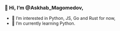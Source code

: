 ### 👋  Hi, I’m @Askhab_Magomedov,
- 👀  I’m interested in Python, JS, Go and Rust for now,
- 🌱  I’m currently learning Python.

<!---
Askhab/Askhab is a ✨ special ✨ repository because its `README.md` (this file) appears on your GitHub profile.
You can click the Preview link to take a look at your changes.
--->
